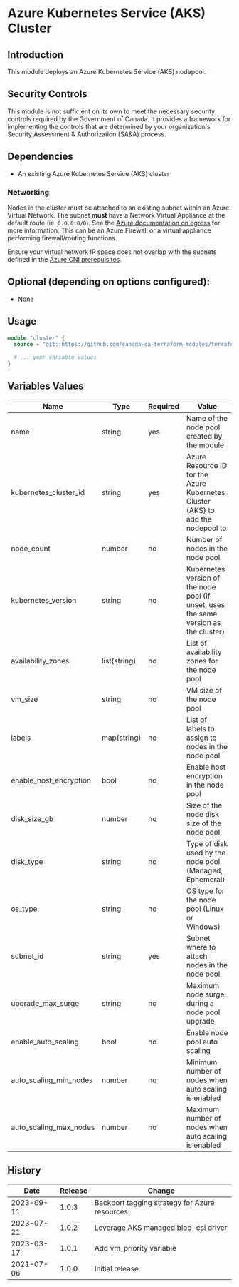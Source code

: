# Azure Kubernetes Service (AKS) Cluster

## Introduction

This module deploys an Azure Kubernetes Service (AKS) nodepool.

## Security Controls

This module is not sufficient on its own to meet the necessary security controls required
by the Government of Canada. It provides a framework for implementing the controls that
are determined by your organization's Security Assessment & Authorization (SA&A) process.

## Dependencies

* An existing Azure Kubernetes Service (AKS) cluster

### Networking

Nodes in the cluster must be attached to an existing subnet within an Azure Virtual Network.
The subnet **must** have a Network Virtual Appliance at the default route (ie. `0.0.0.0/0`). See the [Azure documentation on egress](https://docs.microsoft.com/en-us/azure/aks/egress-outboundtype#outbound-type-of-userdefinedrouting) for more information. This can be an Azure Firewall or a virtual appliance performing firewall/routing functions.

Ensure your virtual network IP space does not overlap with the subnets defined in the [Azure CNI prerequisites](https://docs.microsoft.com/en-us/azure/aks/configure-azure-cni#prerequisites).

## Optional (depending on options configured):

* None

## Usage

```terraform
module "cluster" {
  source = "git::https://github.com/canada-ca-terraform-modules/terraform-azurerm-kubernetes-cluster-nodepool.git?ref=$REF"

  # ... your variable values
}
```

## Variables Values

| Name                   | Type         | Required | Value                                                                                |
| ---------------------- | ------------ | -------- | ------------------------------------------------------------------------------------ |
| name                   | string       | yes      | Name of the node pool created by the module                                          |
| kubernetes_cluster_id  | string       | yes      | Azure Resource ID for the Azure Kubernetes Cluster (AKS) to add the nodepool to      |
| node_count             | number       | no       | Number of nodes in the node pool                                                     |
| kubernetes_version     | string       | no       | Kubernetes version of the node pool (if unset, uses the same version as the cluster) |
| availability_zones     | list(string) | no       | List of availability zones for the node pool                                         |
| vm_size                | string       | no       | VM size of the node pool                                                             |
| labels                 | map(string)  | no       | List of labels to assign to nodes in the node pool                                   |
| enable_host_encryption | bool         | no       | Enable host encryption in the node pool                                              |
| disk_size_gb           | number       | no       | Size of the node disk size of the node pool                                          |
| disk_type              | string       | no       | Type of disk used by the node pool (Managed, Ephemeral)                              |
| os_type                | string       | no       | OS type for the node pool (Linux or Windows)                                         |
| subnet_id              | string       | yes      | Subnet where to attach nodes in the node pool                                        |
| upgrade_max_surge      | string       | no       | Maximum node surge during a node pool upgrade                                        |
| enable_auto_scaling    | bool         | no       | Enable node pool auto scaling                                                        |
| auto_scaling_min_nodes | number       | no       | Minimum number of nodes when auto scaling is enabled                                 |
| auto_scaling_max_nodes | number       | no       | Maximum number of nodes when auto scaling is enabled                                 |

## History

| Date       | Release | Change                                        |
| ---------- | ------- | --------------------------------------------- |
| 2023-09-11 | 1.0.3   | Backport tagging strategy for Azure resources |
| 2023-07-21 | 1.0.2   | Leverage AKS managed blob-csi driver          |
| 2023-03-17 | 1.0.1   | Add vm_priority variable                      |
| 2021-07-06 | 1.0.0   | Initial release                               |
